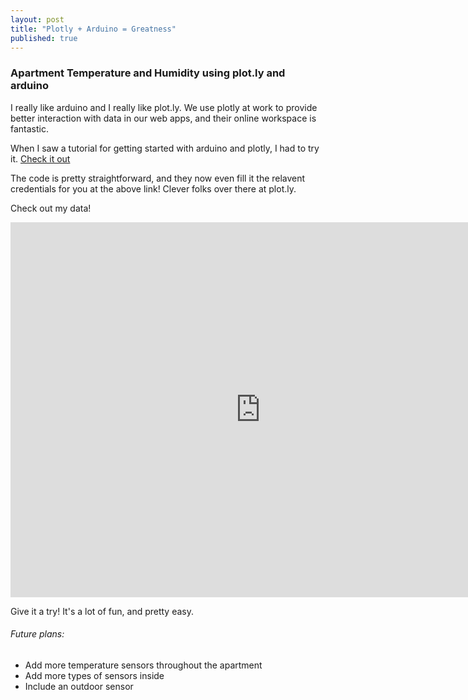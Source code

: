 ```yaml
---
layout: post
title: "Plotly + Arduino = Greatness"
published: true
---
```


### Apartment Temperature and Humidity using plot.ly and arduino

I really like arduino and I really like plot.ly.  We use plotly at work to provide better interaction with data in our web apps, and their online workspace is fantastic.

When I saw a tutorial for getting started with arduino and plotly, I had to try it. [Check it out](https://plot.ly/arduino/dht22-temperature-tutorial/)

The code is pretty straightforward, and they now even fill it the relavent credentials for you at the above link!  Clever folks over there at plot.ly.

Check out my data!

<iframe width="800" height="600" frameborder="0" seamless="seamless" scrolling="no" src="https://plot.ly/~rossk/6/800/600"></iframe>

Give it a try!  It's a lot of fun, and pretty easy.

###### Future plans:

-	Add more temperature sensors throughout the apartment
-	Add more types of sensors inside
-	Include an outdoor sensor
